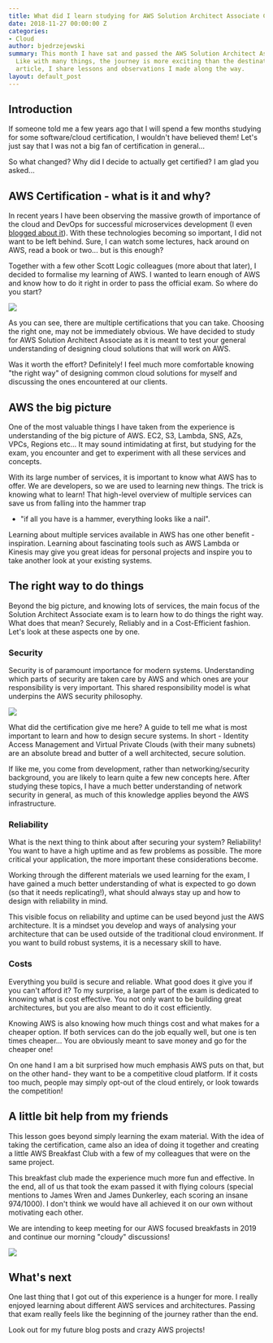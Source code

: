 ```yaml
---
title: What did I learn studying for AWS Solution Architect Associate Certification
date: 2018-11-27 00:00:00 Z
categories:
- Cloud
author: bjedrzejewski
summary: This month I have sat and passed the AWS Solution Architect Associate exam.
  Like with many things, the journey is more exciting than the destination. In this
  article, I share lessons and observations I made along the way.
layout: default_post
---
```


## Introduction

If someone told me a few years ago that I will spend a few months studying for some software/cloud certification, I wouldn't have believed them!
Let's just say that I was not a big fan of certification in general...

So what changed? Why did I decide to actually get certified? I am glad you asked...

## AWS Certification - what is it and why?

In recent years I have been observing the massive growth of importance of the cloud and DevOps for successful microservices development
(I even [blogged about it](https://bjedrzejewski.github.io/blog/2018/04/30/devops-as-a-key-to-success-with-microservices-approach.html)).
With these technologies becoming so important, I did not want to be left behind. Sure, I can watch some lectures,
hack around on AWS, read a book or two... but is this enough? 

Together with a few other Scott Logic colleagues (more about that later), I decided to formalise my learning of AWS. I wanted to learn
enough of AWS and know how to do it right in order to pass the official exam. So where do you start?

<img src="{{ site.baseurl }}/bjedrzejewski/assets/aws-certification-explained.png" />

As you can see, there are multiple certifications that you can take. Choosing the right one, may not be immediately obvious.
We have decided to study for AWS Solution Architect Associate as it is meant to test your general understanding of designing
cloud solutions that will work on AWS.

Was it worth the effort? Definitely! I feel much more comfortable knowing "the right way" of designing common cloud solutions
for myself and discussing the ones encountered at our clients.

## AWS the big picture

One of the most valuable things I have taken from the experience is understanding of the big picture of AWS. EC2, S3, Lambda,
SNS, AZs, VPCs, Regions etc... It may sound intimidating at first, but studying for the exam, you encounter and get to experiment
with all these services and concepts.

With its large number of services, it is important to know what AWS has to offer. We are developers, so we are used to learning new things.
The trick is knowing what to learn! That high-level overview of multiple services can save us from falling into the hammer trap
- "if all you have is a hammer, everything looks like a nail".

Learning about multiple services available in AWS has one other benefit - inspiration. Learning about fascinating tools such as 
AWS Lambda or Kinesis may give you great ideas for personal projects and inspire you to take another look at your
existing systems.

## The right way to do things

Beyond the big picture, and knowing lots of services, the main focus of the Solution Architect Associate exam is to learn
how to do things the right way. What does that mean? Securely, Reliably and in a Cost-Efficient fashion. Let's look at
these aspects one by one.

### Security

Security is of paramount importance for modern systems. Understanding which parts of security are taken care by AWS
and which ones are your responsibility is very important. This shared responsibility model is what underpins the AWS security philosophy.

<img src="{{ site.baseurl }}/bjedrzejewski/assets/shared-responsibility.jpg" />

What did the certification give me here? A guide to tell me what is most important to learn and how to design
secure systems. In short - Identity Access Management and Virtual Private Clouds (with their many subnets) are an
absolute bread and butter of a well architected, secure solution.

If like me, you come from development, rather than networking/security background, you are likely to learn quite
a few new concepts here. After studying these topics, I have a much better understanding of network security in general,
as much of this knowledge applies beyond the AWS infrastructure.

### Reliability

What is the next thing to think about after securing your system? Reliability! You want to have a high uptime and as
few problems as possible. The more critical your application, the more important these considerations become.

Working through the different materials we used learning for the exam, I have gained a much better understanding of what
is expected to go down (so that it needs replicating!), what should always stay up and how to design with reliability in mind.

This visible focus on reliability and uptime can be used beyond just the AWS architecture. It is a mindset you develop
and ways of analysing your architecture that can be used outside of the traditional cloud environment. If you want to
build robust systems, it is a necessary skill to have.

### Costs

Everything you build is secure and reliable. What good does it give you if you can't afford it? To my surprise, a large
part of the exam is dedicated to knowing what is cost effective. You not only want to be building great architectures, but you
are also meant to do it cost efficiently.

Knowing AWS is also knowing how much things cost and what makes for a cheaper option. If both services can do the job
equally well, but one is ten times cheaper... You are obviously meant to save money and go for the cheaper one!

On one hand I am a bit surprised how much emphasis AWS puts on that, but on the other hand- they want to be a competitive
cloud platform. If it costs too much, people may simply opt-out of the cloud entirely, or look towards the competition!

## A little bit help from my friends

This lesson goes beyond simply learning the exam material. With the idea of taking the certification, came also an idea of
doing it together and creating a little AWS Breakfast Club with a few of my colleagues that were on the same project.

This breakfast club made the experience much more fun and effective. In the end, all of us that took the exam passed it with
flying colours (special mentions to James Wren and James Dunkerley, each scoring an insane 974/1000). I don't think we would
have all achieved it on our own without motivating each other.

We are intending to keep meeting for our AWS focused breakfasts in 2019 and continue our morning "cloudy" discussions!

<img src="{{ site.baseurl }}/bjedrzejewski/assets/aws-breakfast.JPG" />

## What's next

One last thing that I got out of this experience is a hunger for more. I really enjoyed learning about different AWS
services and architectures. Passing that exam really feels like the beginning of the journey rather than the end.

Look out for my future blog posts and crazy AWS projects!